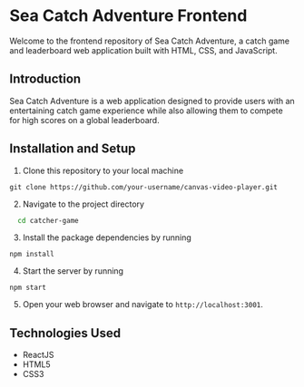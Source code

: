 # Sea Catch Adventure Frontend
Welcome to the frontend repository of Sea Catch Adventure, a catch game and leaderboard web application built with HTML, CSS, and JavaScript.

## Introduction
Sea Catch Adventure is a web application designed to provide users with an entertaining catch game experience while also allowing them to compete for high scores on a global leaderboard.


## Installation and Setup
1. Clone this repository to your local machine
```
git clone https://github.com/your-username/canvas-video-player.git
```

2. Navigate to the project directory
```bash
  cd catcher-game
```

3. Install the package dependencies by running
```
npm install
```

4. Start the server by running
```
npm start
```

5. Open your web browser and navigate to `http://localhost:3001`.


## Technologies Used
* ReactJS
* HTML5
* CSS3


